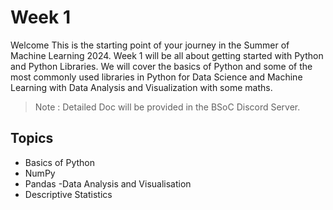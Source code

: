 # Week 1
Welcome This is the starting point of your journey in the Summer of Machine Learning 2024. Week 1 will be all about getting started with Python and Python Libraries. We will cover the basics of Python and some of the most commonly used libraries in Python for Data Science and Machine Learning with Data Analysis and Visualization with some maths.

>Note : Detailed Doc will be provided in the BSoC Discord Server.

## Topics
- Basics of Python
- NumPy
- Pandas
 -Data Analysis and Visualisation
 - Descriptive Statistics

